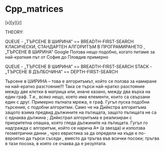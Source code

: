 # Cpp_matrices
[x][y][z] 

THEORY:

QUEUE -   „ТЪРСЕНЕ В ШИРИНА” == BREADTH-FIRST-SEARCH
KЛАСИЧЕСКИ, СТАНДАРТЕН АЛГОРИТЪМ В ПРОГРАМИРАНЕТО , „ТЪРСЕНЕ В ШИРИНА” Google Ползва нещо подобно, когато питаме за най-краткия 
път от София до Пловдив примерно

QUEUE - „ТЪРСЕНЕ В ШИРИНА” == BREADTH-FIRST-SEARCH
STACK - „ТЪРСЕНЕ В ДЪЛБОЧИНА” == DEPTH-FIRST-SEARCH
 
Търсене в ШИРИНА – това е алгоритъмът, който се ползва за намиране на най-кратко разстояние!!! 
Taка се търси най-кратко разстояние между две клетки в матрица или, иначе казано, между два върха на един граф. 
Т.е., всяко нещо, което има елементи, които са свързани един с друг. Примерно пътната мрежа, е граф. Гугъл пуска подобни търсения, 
с подобни алгоритми. Само че на Дийкстра алгоритъма защото взима предвид дължините на пътищата, защото пътищата 
не са с еднаква дължина ; Дийкстрал алгоритъма е реализиран с приоритетна опашка, която гледа дължините на пътищата.
Гугъл го надгражда с алгоритъм, който се нарича А*  (а звезда) и използва геометрични данни , чрез евристика за да определи 
на къде е по-вероятно да търси съседи , вместо да тръгва във всички посоки; тръгва в тази посока, в която се очаква да е резултата.
